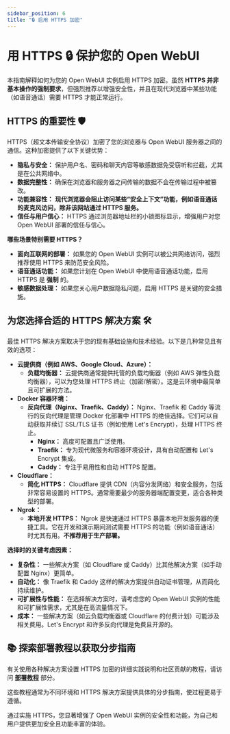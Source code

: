 ```yaml
---
sidebar_position: 6
title: "🔒 启用 HTTPS 加密"
---
```


# 用 HTTPS 🔒 保护您的 Open WebUI

本指南解释如何为您的 Open WebUI 实例启用 HTTPS 加密。虽然 **HTTPS 并非基本操作的强制要求**，但强烈推荐以增强安全性，并且在现代浏览器中某些功能（如语音通话）需要 HTTPS 才能正常运行。

## HTTPS 的重要性 🛡️

HTTPS（超文本传输安全协议）加密了您的浏览器与 Open WebUI 服务器之间的通信。这种加密提供了以下关键优势：

* **隐私与安全：** 保护用户名、密码和聊天内容等敏感数据免受窃听和拦截，尤其是在公共网络中。
* **数据完整性：** 确保在浏览器和服务器之间传输的数据不会在传输过程中被篡改。
* **功能兼容性：** **现代浏览器会阻止访问某些“安全上下文”功能，例如语音通话的麦克风访问，除非该网站通过 HTTPS 服务。**
* **信任与用户信心：** HTTPS 通过浏览器地址栏的小锁图标显示，增强用户对您 Open WebUI 部署的信任与信心。

**哪些场景特别需要 HTTPS？**

* **面向互联网的部署：** 如果您的 Open WebUI 实例可以被公共网络访问，强烈推荐使用 HTTPS 来防范安全风险。
* **语音通话功能：** 如果您计划在 Open WebUI 中使用语音通话功能，启用 HTTPS 是 **强制** 的。
* **敏感数据处理：** 如果您关心用户数据隐私问题，启用 HTTPS 是关键的安全措施。

## 为您选择合适的 HTTPS 解决方案 🛠️

最佳 HTTPS 解决方案取决于您的现有基础设施和技术经验。以下是几种常见且有效的选项：

* **云提供商（例如 AWS、Google Cloud、Azure）：**
  * **负载均衡器：** 云提供商通常提供托管的负载均衡器（例如 AWS 弹性负载均衡器），可以为您处理 HTTPS 终止（加密/解密）。这是云环境中最简单且可扩展的方法。
* **Docker 容器环境：**
  * **反向代理（Nginx、Traefik、Caddy）：** Nginx、Traefik 和 Caddy 等流行的反向代理是管理 Docker 化部署中 HTTPS 的绝佳选择。它们可以自动获取并续订 SSL/TLS 证书（例如使用 Let's Encrypt），处理 HTTPS 终止。
    * **Nginx：** 高度可配置且广泛使用。
    * **Traefik：** 专为现代微服务和容器环境设计，具有自动配置和 Let's Encrypt 集成。
    * **Caddy：** 专注于易用性和自动 HTTPS 配置。
* **Cloudflare：**
  * **简化 HTTPS：** Cloudflare 提供 CDN（内容分发网络）和安全服务，包括非常容易设置的 HTTPS。通常需要最少的服务器端配置变更，适合各种类型的部署。
* **Ngrok：**
  * **本地开发 HTTPS：** Ngrok 是快速通过 HTTPS 暴露本地开发服务器的便捷工具。它在开发和演示期间测试需要 HTTPS 的功能（例如语音通话）时尤其有用。**不推荐用于生产部署。**

**选择时的关键考虑因素：**

* **复杂性：** 一些解决方案（如 Cloudflare 或 Caddy）比其他解决方案（如手动配置 Nginx）更简单。
* **自动化：** 像 Traefik 和 Caddy 这样的解决方案提供自动证书管理，从而简化持续维护。
* **可扩展性与性能：** 在选择解决方案时，请考虑您的 Open WebUI 实例的性能和可扩展性需求，尤其是在高流量情况下。
* **成本：** 一些解决方案（如云负载均衡器或 Cloudflare 的付费计划）可能涉及相关费用。Let's Encrypt 和许多反向代理是免费且开源的。

## 📚 探索部署教程以获取分步指南

有关使用各种解决方案设置 HTTPS 加密的详细实践说明和社区贡献的教程，请访问 **[部署教程](../../tutorials/deployment/)** 部分。

这些教程通常为不同环境和 HTTPS 解决方案提供具体的分步指南，使过程更易于遵循。

通过实施 HTTPS，您显著增强了 Open WebUI 实例的安全性和功能，为自己和用户提供更加安全且功能丰富的体验。
